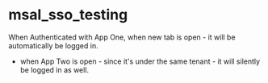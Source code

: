# msal_sso_testing

When Authenticated with App One,
when new tab is open - it will be automatically be logged in.
- when App Two is open - since it's under the same tenant -  it will silently be logged in as well.
